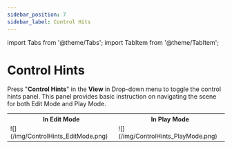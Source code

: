 ```yaml
---
sidebar_position: 7
sidebar_label: Control Hits
---
```


import Tabs from '@theme/Tabs';
import TabItem from '@theme/TabItem';

# Control Hints

Press "**Control Hints**" in the **View** in Drop-down menu to toggle the control hints panel. This panel provides basic instruction on navigating the scene for both Edit Mode and Play Mode.

<table>
  <tr>
    <th>In Edit Mode</th>
    <th>In Play Mode</th>
  </tr>
  <tr>
    <td>![](/img/ControlHints_EditMode.png)</td>
    <td>![](/img/ControlHints_PlayMode.png)</td>
  </tr>
</table>